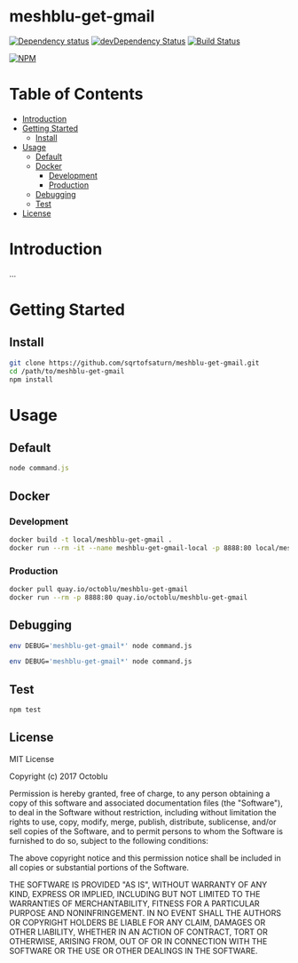 # meshblu-get-gmail

[![Dependency status](http://img.shields.io/david/octoblu/meshblu-get-gmail.svg?style=flat)](https://david-dm.org/octoblu/meshblu-get-gmail)
[![devDependency Status](http://img.shields.io/david/dev/octoblu/meshblu-get-gmail.svg?style=flat)](https://david-dm.org/octoblu/meshblu-get-gmail#info=devDependencies)
[![Build Status](http://img.shields.io/travis/octoblu/meshblu-get-gmail.svg?style=flat)](https://travis-ci.org/octoblu/meshblu-get-gmail)

[![NPM](https://nodei.co/npm/meshblu-get-gmail.svg?style=flat)](https://npmjs.org/package/meshblu-get-gmail)

# Table of Contents

* [Introduction](#introduction)
* [Getting Started](#getting-started)
  * [Install](#install)
* [Usage](#usage)
  * [Default](#default)
  * [Docker](#docker)
    * [Development](#development)
    * [Production](#production)
  * [Debugging](#debugging)
  * [Test](#test)
* [License](#license)

# Introduction

...

# Getting Started

## Install

```bash
git clone https://github.com/sqrtofsaturn/meshblu-get-gmail.git
cd /path/to/meshblu-get-gmail
npm install
```

# Usage

## Default

```javascript
node command.js
```

## Docker

### Development

```bash
docker build -t local/meshblu-get-gmail .
docker run --rm -it --name meshblu-get-gmail-local -p 8888:80 local/meshblu-get-gmail
```

### Production

```bash
docker pull quay.io/octoblu/meshblu-get-gmail
docker run --rm -p 8888:80 quay.io/octoblu/meshblu-get-gmail
```

## Debugging

```bash
env DEBUG='meshblu-get-gmail*' node command.js
```

```bash
env DEBUG='meshblu-get-gmail*' node command.js
```

## Test

```bash
npm test
```

## License

MIT License

Copyright (c) 2017 Octoblu

Permission is hereby granted, free of charge, to any person obtaining a copy
of this software and associated documentation files (the "Software"), to deal
in the Software without restriction, including without limitation the rights
to use, copy, modify, merge, publish, distribute, sublicense, and/or sell
copies of the Software, and to permit persons to whom the Software is
furnished to do so, subject to the following conditions:

The above copyright notice and this permission notice shall be included in all
copies or substantial portions of the Software.

THE SOFTWARE IS PROVIDED "AS IS", WITHOUT WARRANTY OF ANY KIND, EXPRESS OR
IMPLIED, INCLUDING BUT NOT LIMITED TO THE WARRANTIES OF MERCHANTABILITY,
FITNESS FOR A PARTICULAR PURPOSE AND NONINFRINGEMENT. IN NO EVENT SHALL THE
AUTHORS OR COPYRIGHT HOLDERS BE LIABLE FOR ANY CLAIM, DAMAGES OR OTHER
LIABILITY, WHETHER IN AN ACTION OF CONTRACT, TORT OR OTHERWISE, ARISING FROM,
OUT OF OR IN CONNECTION WITH THE SOFTWARE OR THE USE OR OTHER DEALINGS IN THE
SOFTWARE.
